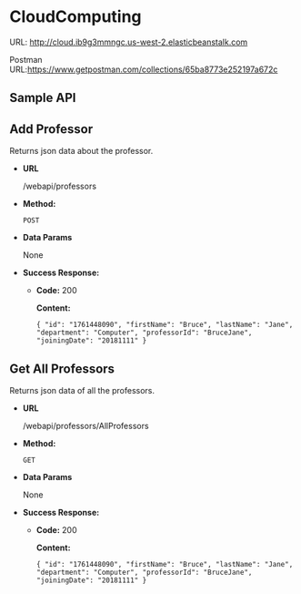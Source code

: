 # CloudComputing

URL: http://cloud.ib9g3mmngc.us-west-2.elasticbeanstalk.com

Postman URL:https://www.getpostman.com/collections/65ba8773e252197a672c

## Sample API



## **Add Professor**

  Returns json data about the professor.

- **URL**

  /webapi/professors

- **Method:**

  `POST`

- **Data Params**

  None

- **Success Response:**

  - **Code:** 200
  
    **Content:** 
    
    `{
    "id": "1761448090",
    "firstName": "Bruce",
    "lastName": "Jane",
    "department": "Computer",
    "professorId": "BruceJane",
    "joiningDate": "20181111"
    }`

## **Get All Professors**

  Returns json data of all the professors.

- **URL**

  /webapi/professors/AllProfessors

- **Method:**

  `GET`

- **Data Params**

  None

- **Success Response:**

  - **Code:** 200
  
    **Content:** 
    
    `{
    "id": "1761448090",
    "firstName": "Bruce",
    "lastName": "Jane",
    "department": "Computer",
    "professorId": "BruceJane",
    "joiningDate": "20181111"
    }`
